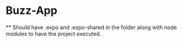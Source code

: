 # Buzz-App
** Should have .expo and .expo-shared in the folder along with node modules to have the project executed.
